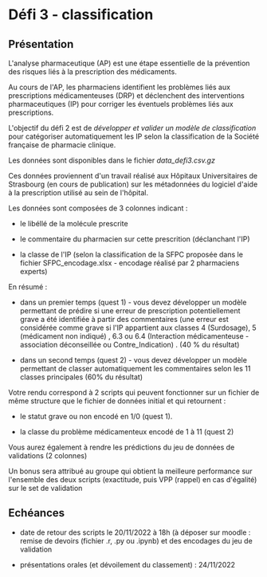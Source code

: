 # Défi 3 - classification

## Présentation

L'analyse pharmaceutique (AP) est une étape essentielle de la prévention des risques liés à la prescription des médicaments.

Au cours de l'AP, les pharmaciens identifient les problèmes liés aux prescriptions médicamenteuses (DRP) et déclenchent des interventions pharmaceutiques (IP) pour corriger les éventuels problèmes liés aux prescriptions.  


L'objectif du défi 2 est de *développer et valider un modèle de classification* pour catégoriser automatiquement les IP selon la classification de la Société française de pharmacie clinique.


Les données sont disponibles dans le fichier *data_defi3.csv.gz*

Ces données proviennent d'un travail réalisé aux Hôpitaux Universitaires de Strasbourg (en cours de publication) sur les métadonnées du logiciel d'aide à la prescription utilisé au sein de l'hôpital.

Les données sont composées de 3 colonnes indicant :

- le libéllé de la molécule prescrite

- le commentaire du pharmacien sur cette prescrition (déclanchant l'IP)

- la classe de l'IP (selon la classification  de la SFPC proposée dans le fichier SFPC_encodage.xlsx - encodage réalisé par 2 pharmaciens experts)


En résumé :

- dans un premier temps (quest 1) - vous devez développer un modèle permettant de prédire si une erreur de prescription potentiellement grave a été identifiée à partir des commentaires (une erreur est considérée comme grave si l'IP appartient aux classes 4 (Surdosage), 5 (médicament non indiqué) , 6.3 ou 6.4 (Interaction médicamenteuse - association déconseillée ou Contre_Indication) . (40 % du résultat)

- dans un second temps (quest 2) - vous devez développer un modèle permettant de classer automatiquement les commentaires selon les 11 classes principales (60% du résultat)


Votre rendu correspond à 2 scripts qui peuvent fonctionner sur un fichier de même structure que le fichier de données initial et qui retournent :

- le statut grave ou non encodé en 1/0 (quest 1).

- la classe du problème médicamenteux encodé de 1 à 11 (quest 2)

Vous aurez également à rendre les prédictions du jeu de données de validations (2 colonnes)

Un bonus sera attribué au groupe qui obtient la meilleure performance sur l'ensemble des deux scripts (exactitude, puis VPP (rappel) en cas d'égalité) sur le set de validation


## Echéances

- date de retour des scripts le 20/11/2022 à 18h  (à déposer sur moodle : remise de devoirs (fichier .r, .py ou .ipynb) et des encodages du jeu de validation

- présentations orales (et dévoilement du classement) : 24/11/2022



